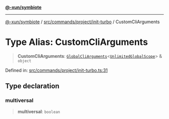 [**@-xun/symbiote**](../../../../../README.md)

***

[@-xun/symbiote](../../../../../README.md) / [src/commands/project/init-turbo](../README.md) / CustomCliArguments

# Type Alias: CustomCliArguments

> **CustomCliArguments**: [`GlobalCliArguments`](../../../../configure/type-aliases/GlobalCliArguments.md)\<[`UnlimitedGlobalScope`](../../../../configure/enumerations/UnlimitedGlobalScope.md)\> & `object`

Defined in: [src/commands/project/init-turbo.ts:31](https://github.com/Xunnamius/symbiote/blob/dddfc44396c55ebfc704f8d576edac2868fe28cc/src/commands/project/init-turbo.ts#L31)

## Type declaration

### multiversal

> **multiversal**: `boolean`
